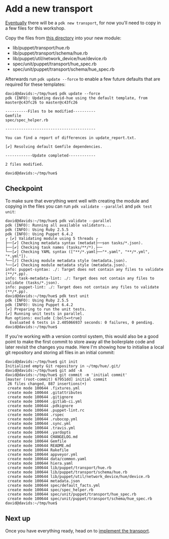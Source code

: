 # Add a new transport

[Eventually](https://github.com/puppetlabs/pdk/pull/666) there will be a `pdk new transport`, for now you'll need to copy in a few files for this workshop.

Copy the files from [this directory](./04-adding-a-new-transport/) into your new module:

* lib/puppet/transport/hue.rb
* lib/puppet/transport/schema/hue.rb
* lib/puppet/util/network_device/hue/device.rb
* spec/unit/puppet/transport/hue_spec.rb
* spec/unit/puppet/transport/schema/hue_spec.rb

Afterwards run `pdk update --force` to enable a few future defaults that are required for these templates:

```
david@davids:~/tmp/hue$ pdk update --force
pdk (INFO): Updating david-hue using the default template, from master@c43fc26 to master@c43fc26

----------Files to be modified----------
Gemfile
spec/spec_helper.rb

----------------------------------------

You can find a report of differences in update_report.txt.

[✔] Resolving default Gemfile dependencies.

------------Update completed------------

2 files modified.

david@davids:~/tmp/hue$
```

## Checkpoint

To make sure that everything went well with creating the module and copying in the files you can run `pdk validate --parallel` and `pdk test unit`:

```
david@davids:~/tmp/hue$ pdk validate --parallel
pdk (INFO): Running all available validators...
pdk (INFO): Using Ruby 2.5.5
pdk (INFO): Using Puppet 6.4.2
┌ [✔] Validating module using 5 threads ┌
├──[✔] Checking metadata syntax (metadat├──son tasks/*.json).
├──[✔] Checking task names (tasks/**/*).├──
└──[✔] Checking YAML syntax (["**/*.yaml├──"*.yaml", "**/*.yml", "*.yml"]).
└──[/] Checking module metadata style (metadata.json).
└──[✔] Checking module metadata style (metadata.json).
info: puppet-syntax: ./: Target does not contain any files to validate (**/*.pp).
info: task-metadata-lint: ./: Target does not contain any files to validate (tasks/*.json).
info: puppet-lint: ./: Target does not contain any files to validate (**/*.pp).
david@davids:~/tmp/hue$ pdk test unit
pdk (INFO): Using Ruby 2.5.5
pdk (INFO): Using Puppet 6.4.2
[✔] Preparing to run the unit tests.
[✔] Running unit tests in parallel.
Run options: exclude {:bolt=>true}
  Evaluated 6 tests in 2.405066937 seconds: 0 failures, 0 pending.
david@davids:~/tmp/hue$
```

If you're working with a version control system, this would also be a good point to make the first commit to store away all the boilerplate code and later revisit the changes you made. Here I'm showing how to initialise a local git repository and storing all files in an initial commit:

```
david@davids:~/tmp/hue$ git init
Initialized empty Git repository in ~/tmp/hue/.git/
david@davids:~/tmp/hue$ git add -A
david@davids:~/tmp/hue$ git commit -m 'initial commit'
[master (root-commit) 67951dd] initial commit
 26 files changed, 887 insertions(+)
 create mode 100644 .fixtures.yml
 create mode 100644 .gitattributes
 create mode 100644 .gitignore
 create mode 100644 .gitlab-ci.yml
 create mode 100644 .pdkignore
 create mode 100644 .puppet-lint.rc
 create mode 100644 .rspec
 create mode 100644 .rubocop.yml
 create mode 100644 .sync.yml
 create mode 100644 .travis.yml
 create mode 100644 .yardopts
 create mode 100644 CHANGELOG.md
 create mode 100644 Gemfile
 create mode 100644 README.md
 create mode 100644 Rakefile
 create mode 100644 appveyor.yml
 create mode 100644 data/common.yaml
 create mode 100644 hiera.yaml
 create mode 100644 lib/puppet/transport/hue.rb
 create mode 100644 lib/puppet/transport/schema/hue.rb
 create mode 100644 lib/puppet/util/network_device/hue/device.rb
 create mode 100644 metadata.json
 create mode 100644 spec/default_facts.yml
 create mode 100644 spec/spec_helper.rb
 create mode 100644 spec/unit/puppet/transport/hue_spec.rb
 create mode 100644 spec/unit/puppet/transport/schema/hue_spec.rb
david@davids:~/tmp/hue$
```

## Next up

Once you have everything ready, head on to [implement the transport](./05-implementing-the-transport.md).
